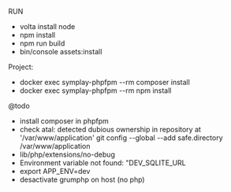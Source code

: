 RUN
- volta install node
- npm install
- npm run build
- bin/console assets:install


Project:
- docker exec symplay-phpfpm --rm composer install
- docker exec symplay-phpfpm --rm npm install 



@todo
- install composer in phpfpm
- check atal: detected dubious ownership in repository at '/var/www/application'
        git config --global --add safe.directory /var/www/application
- lib/php/extensions/no-debug
- Environment variable not found: "DEV_SQLITE_URL
- export APP_ENV=dev
- desactivate grumphp on host (no php)